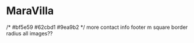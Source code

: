 # MaraVilla

/*
#bf5e59
#62cbd1
#9ea9b2
*/
more contact info footer
m square
border radius all images??
